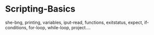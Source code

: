 # Scripting-Basics
she-bng, printing, variables, iput-read, functions, exitstatus, expect, if-conditions, for-loop, while-loop, project....
